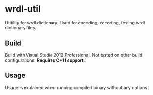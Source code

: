wrdl-util
=========

Utitility for wrdl dictionary.
Used for encoding, decoding, testing wrdl dictionary files.

Build
-----

Build with Visual Studio 2012 Professional. Not tested on other build configurations. **Requires C+11 support**.

Usage
-----

Usage is explained when running compiled binary without any options.